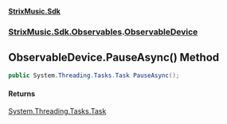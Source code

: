 #### [StrixMusic.Sdk](./index.md 'index')
### [StrixMusic.Sdk.Observables](./StrixMusic-Sdk-Observables.md 'StrixMusic.Sdk.Observables').[ObservableDevice](./StrixMusic-Sdk-Observables-ObservableDevice.md 'StrixMusic.Sdk.Observables.ObservableDevice')
## ObservableDevice.PauseAsync() Method
```csharp
public System.Threading.Tasks.Task PauseAsync();
```
#### Returns
[System.Threading.Tasks.Task](https://docs.microsoft.com/en-us/dotnet/api/System.Threading.Tasks.Task 'System.Threading.Tasks.Task')  
